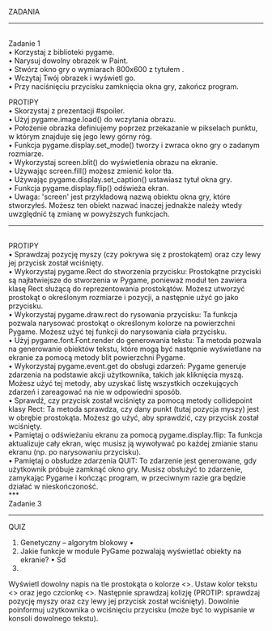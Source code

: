 ZADANIA  <br />
*** 
<br />
Zadanie 1 <br />
•	Korzystaj z biblioteki pygame. <br />
•	Narysuj dowolny obrazek w Paint. <br />
•	Stwórz okno gry o wymiarach 800x600 z tytułem <Twój numer indeksu>. <br />
•	Wczytaj Twój obrazek i wyświetl go. <br />
•	Przy naciśnięciu przycisku zamknięcia okna gry, zakończ program. <br />

PROTIPY <br />
•	Skorzystaj z prezentacji #spoiler. <br />
•	Użyj pygame.image.load() do wczytania obrazu. <br />
•	Położenie obrazka definiujemy poprzez przekazanie w pikselach punktu, w którym znajduje się jego lewy górny róg. <br />
•	Funkcja pygame.display.set_mode() tworzy i zwraca okno gry o zadanym rozmiarze. <br />
•	Wykorzystaj screen.blit() do wyświetlenia obrazu na ekranie. <br />
•	Używając screen.fill() możesz zmienić kolor tła. <br />
•	Używając pygame.display.set_caption() ustawiasz tytuł okna gry. <br />
•	Funkcja pygame.display.flip() odświeża ekran. <br />
•	Uwaga: 'screen' jest przykładową nazwą obiektu okna gry, które stworzyłeś. Możesz ten obiekt nazwać inaczej jednakże należy wtedy uwzględnić tą zmianę w powyższych funkcjach. <br />
*** 
<br /> 
PROTIPY <br />
•	Sprawdzaj pozycję myszy (czy pokrywa się z prostokątem) oraz czy lewy jej przycisk został wciśnięty. <br />
•	Wykorzystaj pygame.Rect do stworzenia przycisku: Prostokątne przyciski są najłatwiejsze do stworzenia w Pygame, ponieważ moduł ten zawiera klasę Rect służącą do reprezentowania prostokątów. Możesz utworzyć prostokąt o określonym rozmiarze i pozycji, a następnie użyć go jako przycisku. <br />
•	Wykorzystaj pygame.draw.rect do rysowania przycisku: Ta funkcja pozwala narysować prostokąt o określonym kolorze na powierzchni Pygame. Możesz użyć tej funkcji do narysowania ciała przycisku. <br />
•	Użyj pygame.font.Font.render do generowania tekstu: Ta metoda pozwala na generowanie obiektów tekstu, które mogą być następnie wyświetlane na ekranie za pomocą metody blit powierzchni Pygame. <br />
•	Wykorzystaj pygame.event.get do obsługi zdarzeń: Pygame generuje zdarzenia na podstawie akcji użytkownika, takich jak kliknięcia myszą. Możesz użyć tej metody, aby uzyskać listę wszystkich oczekujących zdarzeń i zareagować na nie w odpowiedni sposób. <br />
•	Sprawdź, czy przycisk został wciśnięty za pomocą metody collidepoint klasy Rect: Ta metoda sprawdza, czy dany punkt (tutaj pozycja myszy) jest w obrębie prostokąta. Możesz go użyć, aby sprawdzić, czy przycisk został wciśnięty. <br />
•	Pamiętaj o odświeżaniu ekranu za pomocą pygame.display.flip: Ta funkcja aktualizuje cały ekran, więc musisz ją wywoływać po każdej zmianie stanu ekranu (np. po narysowaniu przycisku). <br />
•	Pamiętaj o obsłudze zdarzenia QUIT: To zdarzenie jest generowane, gdy użytkownik próbuje zamknąć okno gry. Musisz obsłużyć to zdarzenie, zamykając Pygame i kończąc program, w przeciwnym razie gra będzie działać w nieskończoność. <br />
*** 
<br />
Zadanie 3 <br />


***


QUIZ
1)	Genetyczny – algorytm blokowy
•	
2)	Jakie funkcje w module PyGame pozwalają wyświetlać obiekty na ekranie?
•	Sd
3)	



Wyświetl dowolny napis na tle prostokąta o kolorze <>. Ustaw kolor tekstu <> oraz jego czcionkę <>. Następnie sprawdzaj kolizję (PROTIP: sprawdzaj pozycję myszy oraz czy lewy jej przycisk został wciśnięty). Dowolnie poinformuj użytkownika o wciśnięciu przycisku (może być to wypisanie w konsoli dowolnego tekstu).

